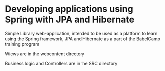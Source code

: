 # Developing applications using Spring with JPA and Hibernate
Simple Library  web-application, intended to be used as a platform to learn using the Spring framework, JPA and Hibernate as a part of the BabelCamp training program 

Wiews are in the webcontent directory

Business logic and Controllers are in the SRC directory
